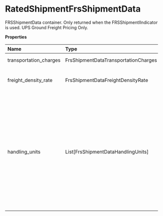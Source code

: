 # RatedShipmentFrsShipmentData

FRSShipmentData container. Only returned when the FRSShipmentIIndicator is used. UPS Ground Freight Pricing Only.

**Properties**

| Name                   | Type                                 | Required | Description                                                                                                                                                                                                                                                                                  |
| :--------------------- | :----------------------------------- | :------- | :------------------------------------------------------------------------------------------------------------------------------------------------------------------------------------------------------------------------------------------------------------------------------------------- |
| transportation_charges | FrsShipmentDataTransportationCharges | ✅       | Transportation Charges Container                                                                                                                                                                                                                                                             |
| freight_density_rate   | FrsShipmentDataFreightDensityRate    | ❌       | FreightDensityRate container for Density based rating.                                                                                                                                                                                                                                       |
| handling_units         | List[FrsShipmentDataHandlingUnits]   | ❌       | Handling Unit for Density based rating container. **NOTE:** For versions >= v2403, this element will always be returned as an array. For requests using versions < v2403, this element will be returned as an array if there is more than one object and a single object if there is only 1. |

<!-- This file was generated by liblab | https://liblab.com/ -->
